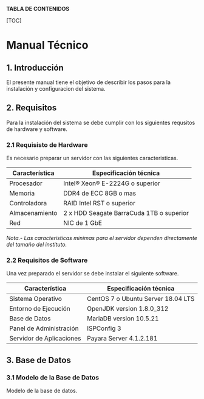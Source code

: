 

**TABLA DE CONTENIDOS**

[TOC]

# Manual Técnico

## 1. Introducción

El presente manual tiene el objetivo de describir los pasos para la instalación y configuracion del sistema.

## 2. Requisitos

Para la instalación del sistema se debe cumplir con los siguientes requsitos de hardware y software.

### 2.1 Requisisto de Hardware

Es necesario preparar un servidor con las siguientes caracteristicas.

Característica | Especificación técnica
--- | ---
Procesador | Intel® Xeon® E-2224G o superior
Memoria | DDR4 de ECC 8GB o mas
Controladora | RAID Intel RST o superior
Almacenamiento | 2 x HDD Seagate BarraCuda 1TB o superior
Red | NIC de 1 GbE

*Nota.- Las caracteristicas minimas para el servidor dependen directamente del tamaño del instituto.* 

### 2.2 Requisitos de Software

Una vez preparado el servidor se debe instalar el siguiente software.

Característica | Especificación técnica
--- | ---
Sistema Operativo | CentOS 7 o Ubuntu Server 18.04 LTS
Entorno de Ejecución | OpenJDK version 1.8.0_312
Base de Datos | MariaDB version 10.5.21
Panel de Administración | ISPConfig 3
Servidor de Aplicaciones | Payara Server 4.1.2.181

## 3. Base de Datos

### 3.1 Modelo de la Base de Datos

Modelo de la base de datos.

